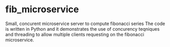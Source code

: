 # fib_microservice
Small, concurent microservice server to compute fibonacci series 
The code is written in Python and it demonstrates the use of concurency
teqniques and threading to allow multiple clients requesting on the fibonacci
microservice.
